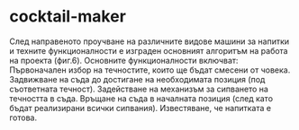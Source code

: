 # cocktail-maker

След направеното проучване на различните видове машини за напитки и техните функционалности е изграден основният алгоритъм на работа на проекта (фиг.6). Основните функционалности включват: 
Първоначален избор на течностите, които ще бъдат смесени от човека.
Задвижване на съда до достигане на необходимата позиция (под съответната течност).
Задействане на механизъм за сипването на течността в съда.
Връщане на съда в началната позиция (след като бъдат реализирани всички сипвания).
Известяване, че напитката е готова.

